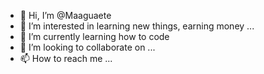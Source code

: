 - 👋 Hi, I’m @Maaguaete
- 👀 I’m interested in learning new things, earning money ...
- 🌱 I’m currently learning how to code
- 💞️ I’m looking to collaborate on ...
- 📫 How to reach me ...

<!---
Maaguaete/Maaguaete is a ✨ special ✨ repository because its `README.md` (this file) appears on your GitHub profile.
You can click the Preview link to take a look at your changes.
--->
